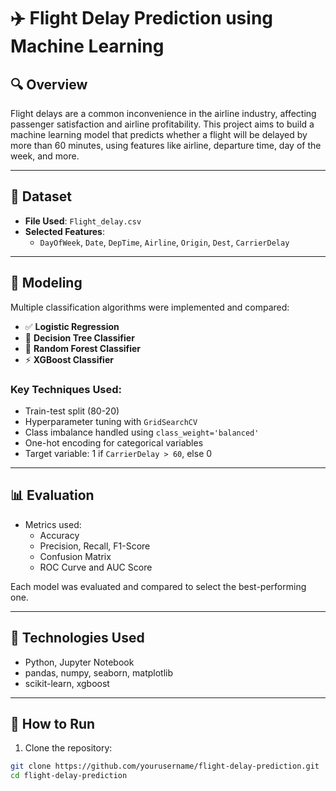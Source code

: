 # ✈️ Flight Delay Prediction using Machine Learning

## 🔍 Overview

Flight delays are a common inconvenience in the airline industry, affecting passenger satisfaction and airline profitability. This project aims to build a machine learning model that predicts whether a flight will be delayed by more than 60 minutes, using features like airline, departure time, day of the week, and more.

---

## 📁 Dataset
- **File Used**: `Flight_delay.csv`
- **Selected Features**:
  - `DayOfWeek`, `Date`, `DepTime`, `Airline`, `Origin`, `Dest`, `CarrierDelay`

---

## 🧠 Modeling

Multiple classification algorithms were implemented and compared:

- ✅ **Logistic Regression**
- 🌲 **Decision Tree Classifier**
- 🌳 **Random Forest Classifier**
- ⚡ **XGBoost Classifier**

### Key Techniques Used:
- Train-test split (80-20)
- Hyperparameter tuning with `GridSearchCV`
- Class imbalance handled using `class_weight='balanced'`
- One-hot encoding for categorical variables
- Target variable: 1 if `CarrierDelay > 60`, else 0

---

## 📊 Evaluation

- Metrics used:
  - Accuracy
  - Precision, Recall, F1-Score
  - Confusion Matrix
  - ROC Curve and AUC Score

Each model was evaluated and compared to select the best-performing one.

---

## 🔧 Technologies Used

- Python, Jupyter Notebook
- pandas, numpy, seaborn, matplotlib
- scikit-learn, xgboost

---

## 🚀 How to Run

1. Clone the repository:
```bash
git clone https://github.com/yourusername/flight-delay-prediction.git
cd flight-delay-prediction
